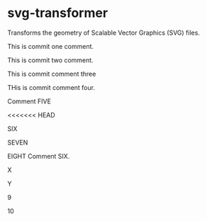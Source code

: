 # svg-transformer
Transforms the geometry of Scalable Vector Graphics (SVG) files.

This is commit one comment.

This is commit two comment.

This is commit comment three

THis is commit comment four.

Comment FIVE

<<<<<<< HEAD


SIX


SEVEN

EIGHT
Comment SIX.



X

Y

9

10
